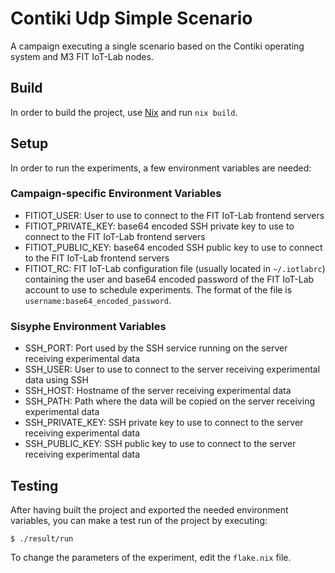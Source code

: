 # Contiki Udp Simple Scenario

A campaign executing a single scenario based on the Contiki operating system and M3 FIT IoT-Lab nodes.

## Build

In order to build the project, use [Nix](https://nixos.org/) and run ```nix build```.

## Setup

In order to run the experiments, a few environment variables are needed:

### Campaign-specific Environment Variables

- FITIOT_USER: User to use to connect to the FIT IoT-Lab frontend servers
- FITIOT_PRIVATE_KEY: base64 encoded SSH private key to use to connect to the FIT IoT-Lab frontend servers
- FITIOT_PUBLIC_KEY: base64 encoded SSH public key to use to connect to the FIT IoT-Lab frontend servers
- FITIOT_RC: FIT IoT-Lab configuration file (usually located in `~/.iotlabrc`) containing the user and base64 encoded password of the FIT IoT-Lab account to use to schedule experiments. The format of the file is `username:base64_encoded_password`.

### Sisyphe Environment Variables

- SSH_PORT: Port used by the SSH service running on the server receiving experimental data
- SSH_USER: User to use to connect to the server receiving experimental data using SSH
- SSH_HOST: Hostname of the server receiving experimental data
- SSH_PATH: Path where the data will be copied on the server receiving experimental data
- SSH_PRIVATE_KEY: SSH private key to use to connect to the server receiving experimental data
- SSH_PUBLIC_KEY: SSH public key to use to connect to the server receiving experimental data

## Testing

After having built the project and exported the needed environment variables, you can make a test run of the project by executing:

```
$ ./result/run
```

To change the parameters of the experiment, edit the `flake.nix` file.